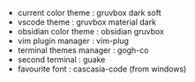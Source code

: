 - current color theme		: gruvbox dark soft
- vscode theme				: gruvbox material dark
- obsidian color theme		: obsidian gruvbox
- vim plugin manager		: vim-plug
- terminal themes manager	: gogh-co
- second terminal			: guake
- favourite font 			: cascasia-code (from windows)
